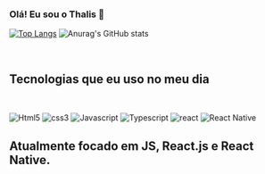 ### Olá! Eu sou o Thalis 👋
[![Top Langs](https://github-readme-stats.vercel.app/api/top-langs/?username=ThalisMontelongo&hide=javascript,html)](https://github.com/ThalisMontelongo/github-readme-stats)
![Anurag's GitHub stats](https://github-readme-stats.vercel.app/api?username=ThalisMontelongo&show_icons=true&theme=tokyonight) 
<a href="https://github.com/ThalisMontelongo/github-readme-stats"></a></a>

<br>

## Tecnologias que eu uso no meu dia 
<br>

![Html5](https://img.shields.io/badge/HTML5-E34F26?style=for-the-badge&logo=html5&logoColor=white)
![css3](https://img.shields.io/badge/CSS3-1572B6?style=for-the-badge&logo=css3&logoColor=white)
![Javascript](https://img.shields.io/badge/JavaScript-F7DF1E?style=for-the-badge&logo=javascript&logoColor=black)
![Typescript](https://img.shields.io/badge/TypeScript-007ACC?style=for-the-badge&logo=typescript&logoColor=white)
![react](https://img.shields.io/badge/React-20232A?style=for-the-badge&logo=react&logoColor=61DAFB)
![React Native](https://img.shields.io/badge/React_Native-20232A?style=for-the-badge&logo=react&logoColor=61DAFB)

## Atualmente focado em JS, React.js e React Native.






